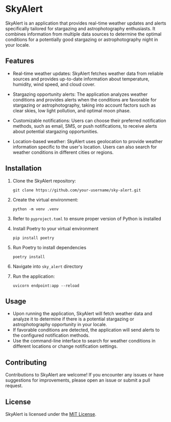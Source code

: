 # SkyAlert

SkyAlert is an application that provides real-time weather updates and alerts specifically tailored for stargazing and astrophotography enthusiasts. It combines information from multiple data sources to determine the optimal conditions for a potentially good stargazing or astrophotography night in your locale.

## Features

- Real-time weather updates: SkyAlert fetches weather data from reliable sources and provides up-to-date information about temperature, humidity, wind speed, and cloud cover.

- Stargazing opportunity alerts: The application analyzes weather conditions and provides alerts when the conditions are favorable for stargazing or astrophotography, taking into account factors such as clear skies, low light pollution, and optimal moon phase.

- Customizable notifications: Users can choose their preferred notification methods, such as email, SMS, or push notifications, to receive alerts about potential stargazing opportunities.

- Location-based weather: SkyAlert uses geolocation to provide weather information specific to the user's location. Users can also search for weather conditions in different cities or regions.

## Installation

1. Clone the SkyAlert repository:

    ```shell
    git clone https://github.com/your-username/sky-alert.git
    ```

2. Create the virtual environment:
    ```shell
    python -m venv .venv
    ```

3. Refer to `pyproject.toml` to ensure proper version of Python is installed

4. Install Poetry to your virtual environment
    ```
    pip install poetry
    ```

5. Run Poetry to install dependencies
    ```
    poetry install
    ```

6. Navigate into `sky_alert` directory

7. Run the application:

    ```shell
    uvicorn endpoint:app --reload
    ```

## Usage

- Upon running the application, SkyAlert will fetch weather data and analyze it to determine if there is a potential stargazing or astrophotography opportunity in your locale.
- If favorable conditions are detected, the application will send alerts to the configured notification methods.
- Use the command-line interface to search for weather conditions in different locations or change notification settings.

## Contributing

Contributions to SkyAlert are welcome! If you encounter any issues or have suggestions for improvements, please open an issue or submit a pull request.

## License

SkyAlert is licensed under the [MIT License](LICENSE).
